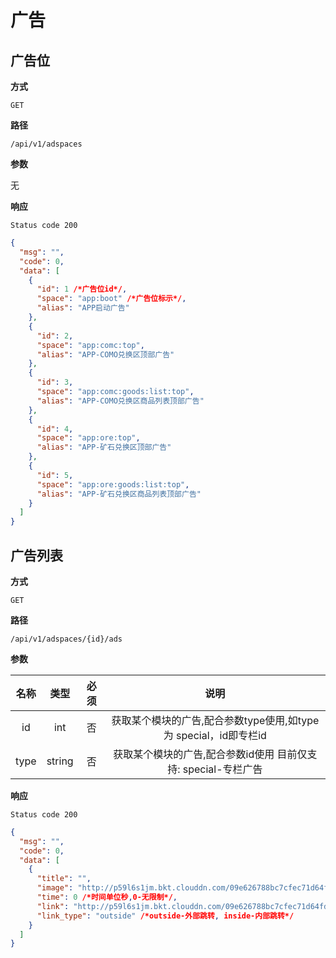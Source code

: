 # 广告

## 广告位

**方式**

`GET`

**路径**

`/api/v1/adspaces`

**参数**

无

**响应**

`Status code 200`

```json
{
  "msg": "",
  "code": 0,
  "data": [
    {
      "id": 1 /*广告位id*/,
      "space": "app:boot" /*广告位标示*/,
      "alias": "APP启动广告"
    },
    {
      "id": 2,
      "space": "app:comc:top",
      "alias": "APP-COMO兑换区顶部广告"
    },
    {
      "id": 3,
      "space": "app:comc:goods:list:top",
      "alias": "APP-COMO兑换区商品列表顶部广告"
    },
    {
      "id": 4,
      "space": "app:ore:top",
      "alias": "APP-矿石兑换区顶部广告"
    },
    {
      "id": 5,
      "space": "app:ore:goods:list:top",
      "alias": "APP-矿石兑换区商品列表顶部广告"
    }
  ]
}
```

## 广告列表

**方式**

`GET`

**路径**

`/api/v1/adspaces/{id}/ads`

**参数**

|  名称  |  类型  | 必须 |                                   说明                                    |
| :----: | :----: | :--: | :-----------------------------------------------------------------------: |
| id | int |  否  |                   获取某个模块的广告,配合参数type使用,如type为 special，id即专栏id                  |
| type  | string |  否  | 获取某个模块的广告,配合参数id使用 目前仅支持: special-专栏广告 |

**响应**

`Status code 200`

```json
{
  "msg": "",
  "code": 0,
  "data": [
    {
      "title": "",
      "image": "http://p59l6s1jm.bkt.clouddn.com/09e626788bc7cfec71d64fdbe36ea0e4.jpeg" /*广告图*/,
      "time": 0 /*时间单位秒,0-无限制*/,
      "link": "http://p59l6s1jm.bkt.clouddn.com/09e626788bc7cfec71d64fdbe36ea0e4.jpeg" /*跳转地址,null-无跳转*/,
      "link_type": "outside" /*outside-外部跳转, inside-内部跳转*/
    }
  ]
}
```

